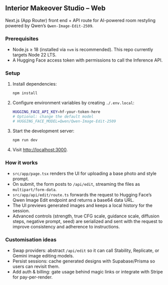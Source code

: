 ## Interior Makeover Studio – Web

Next.js (App Router) front end + API route for AI-powered room restyling powered by Qwen’s `Qwen-Image-Edit-2509`.

### Prerequisites

- Node.js ≥ 18 (installed via `nvm` is recommended). This repo currently targets Node 22 LTS.
- A Hugging Face access token with permissions to call the Inference API.

### Setup

1. Install dependencies:

   ```bash
   npm install
   ```

2. Configure environment variables by creating `./.env.local`:

   ```bash
   HUGGING_FACE_API_KEY=hf-your-token-here
   # Optional: change the default model
   # HUGGING_FACE_MODEL=Qwen/Qwen-Image-Edit-2509
   ```

3. Start the development server:

   ```bash
   npm run dev
   ```

4. Visit [http://localhost:3000](http://localhost:3000).

### How it works

- `src/app/page.tsx` renders the UI for uploading a base photo and style prompt.
- On submit, the form posts to `/api/edit`, streaming the files as `multipart/form-data`.
- `src/app/api/edit/route.ts` forwards the request to Hugging Face’s Qwen Image Edit endpoint and returns a base64 data URL.
- The UI previews generated images and keeps a local history for the session.
- Advanced controls (strength, true CFG scale, guidance scale, diffusion steps, negative prompt, seed) are serialized and sent with the request to improve consistency and adherence to instructions.

### Customisation ideas

- Swap providers: abstract `/api/edit` so it can call Stability, Replicate, or Gemini image editing models.
- Persist sessions: cache generated designs with Supabase/Prisma so users can revisit them.
- Add auth & billing: gate usage behind magic links or integrate with Stripe for pay-per-render.

